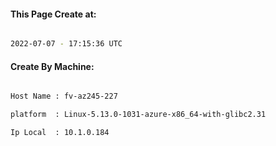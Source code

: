 
   
#### This Page Create at:

```bash

2022-07-07 - 17:15:36 UTC

```

#### Create By Machine:

```bash

Host Name : fv-az245-227

platform  : Linux-5.13.0-1031-azure-x86_64-with-glibc2.31

Ip Local  : 10.1.0.184

```

